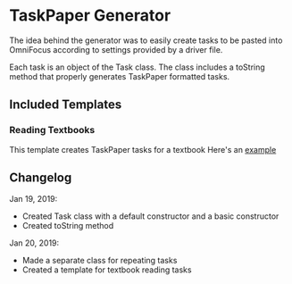 # TaskPaper Generator

The idea behind the generator was to easily create tasks to be pasted into OmniFocus according to settings provided by a driver file.

Each task is an object of the Task class. The class includes a toString method that properly generates TaskPaper formatted tasks.

## Included Templates

### Reading Textbooks
This template creates TaskPaper tasks for a textbook
Here's an [example](SOEN_228_textbook_example.text)

## Changelog

Jan 19, 2019:
* Created Task class with a default constructor and a basic constructor
* Created toString method

Jan 20, 2019:
* Made a separate class for repeating tasks
* Created a template for textbook reading tasks
 